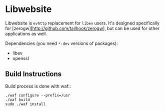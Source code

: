 Libwebsite
==========

Libwebsite is `evhttp` replacement for `libev` users. It's designed specifically
for [zerogw][http://github.com/tailhook/zerogw], but can be used for other
applications as well.

Dependencies (you need ``*-dev`` versions of packages):
 * libev
 * openssl

Build Instructions
------------------

Build process is done with waf::

    ./waf configure --prefix=/usr
    ./waf build
    sudo ./waf install


